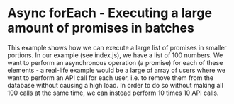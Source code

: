 Async forEach - Executing a large amount of promises in batches
=============================================================

This example shows how we can execute a large list of promises in smaller portions. In our example (see index.js), we have a list of 100 numbers. We want to perform an asynchronous operation (a promise) for each of these elements - a real-life example would be a large of array of users where we want to perform an API call for each user, i.e. to remove them from the database without causing a high load. In order to do so without making all 100 calls at the same time, we can instead perform 10 times 10 API calls.

